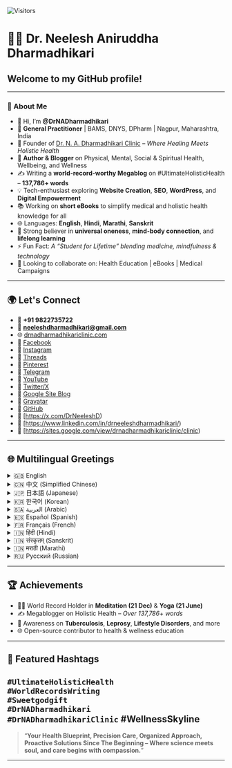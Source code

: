 ![Visitors](https://komarev.com/ghpvc/?username=DrNADharmadhikari)

# 👨‍⚕️ Dr. Neelesh Aniruddha Dharmadhikari

## Welcome to my GitHub profile!

---

### 🌟 About Me

- 👋 Hi, I’m **@DrNADharmadhikari**
- 🌱 **General Practitioner** | BAMS, DNYS, DPharm | Nagpur, Maharashtra, India
- 🏥 Founder of [Dr. N. A. Dharmadhikari Clinic](https://drnadharmadhikariclinic.com) – *Where Healing Meets Holistic Health*
- 📘 **Author & Blogger** on Physical, Mental, Social & Spiritual Health, Wellbeing, and Wellness
- ✍️ Writing a **world-record-worthy Megablog** on #UltimateHolisticHealth – **137,786+ words**
- 💡 Tech-enthusiast exploring **Website Creation**, **SEO**, **WordPress**, and **Digital Empowerment**
- 📚 Working on **short eBooks** to simplify medical and holistic health knowledge for all
- 🌐 Languages: **English**, **Hindi**, **Marathi**, **Sanskrit**
- 🙏 Strong believer in **universal oneness**, **mind-body connection**, and **lifelong learning**
- ⚡ Fun Fact: *A “Student for Lifetime” blending medicine, mindfulness & technology*
- 💞️ Looking to collaborate on: Health Education | eBooks | Medical Campaigns

---

## 🌍 Let's Connect

- 📱 **+91 9822735722**
- 📧 **neeleshdharmadhikari@gmail.com**
- 🌐 [drnadharmadhikariclinic.com](https://drnadharmadhikariclinic.com)
- 🔗 [Facebook](https://www.facebook.com/Dr.Dharmadhikari)
- 🔗 [Instagram](https://www.instagram.com/dr.dharmadhikari/)
- 🔗 [Threads](https://www.threads.net/@dr.dharmadhikari)
- 🔗 [Pinterest](https://www.pinterest.com/drnadharmadhikari/)
- 🔗 [Telegram](https://t.me/DrNADharmadhikari)
- 🔗 [YouTube](https://www.youtube.com/@NeeleshDharmadhikari)
- 🔗 [Twitter/X](https://x.com/DrNeeleshD)
- 🔗 [Google Site Blog](https://sites.google.com/view/drnadharmadhikariclinic/health-fitness-blogs)
- 🔗 [Gravatar](https://en.gravatar.com/neeleshdharmadhikari)
- 🔗 [GitHub](https://github.com/DrNADharmadhikari)
- 🔗 [https://x.com/DrNeeleshD)
- 🔗 [https://www.linkedin.com/in/drneeleshdharmadhikari/)
- 🔗 [https://sites.google.com/view/drnadharmadhikariclinic/clinic)
---

## 🌐 Multilingual Greetings

<details>
<summary>🇬🇧 English</summary>

**Welcome to my GitHub Profile!**  
I'm @DrNADharmadhikari, General Practitioner from Nagpur, India. Let's spread health and healing across the globe!  
</details>

<details>
<summary>🇨🇳 中文 (Simplified Chinese)</summary>

**欢迎来到我的 GitHub 个人主页！**  
我是来自印度马哈拉施特拉邦那格浦尔的全科医生 @DrNADharmadhikari。我们一起传播健康与疗愈！
</details>

<details>
<summary>🇯🇵 日本語 (Japanese)</summary>

**私の GitHub プロフィールへようこそ！**  
インドのナグプール出身の総合診療医 @DrNADharmadhikari です。共に健康と癒しを広めましょう！
</details>

<details>
<summary>🇰🇷 한국어 (Korean)</summary>

**제 GitHub 프로필에 오신 것을 환영합니다!**  
저는 인도 나그푸르의 일반의사 @DrNADharmadhikari 입니다. 건강과 치유를 세계에 전합시다!
</details>

<details>
<summary>🇸🇦 العربية (Arabic)</summary>

**مرحبًا بكم في ملفي الشخصي على GitHub!**  
أنا @DrNADharmadhikari، طبيب عام من ناجبور، الهند. دعونا ننشر الصحة والشفاء للعالم!
</details>

<details>
<summary>🇪🇸 Español (Spanish)</summary>

**¡Bienvenido a mi perfil de GitHub!**  
Soy @DrNADharmadhikari, médico general de Nagpur, India. ¡Compartamos salud y sanación al mundo!
</details>

<details>
<summary>🇫🇷 Français (French)</summary>

**Bienvenue sur mon profil GitHub !**  
Je suis @DrNADharmadhikari, médecin généraliste à Nagpur, Inde. Diffusons ensemble la santé et le bien-être.
</details>

<details>
<summary>🇮🇳 हिंदी (Hindi)</summary>

**मेरे GitHub प्रोफ़ाइल में आपका स्वागत है!**  
मैं @DrNADharmadhikari, नागपुर, भारत का एक सामान्य चिकित्सक हूँ। आइए हम स्वास्थ्य और उपचार को फैलाएं।
</details>

<details>
<summary>🇮🇳 संस्कृतम् (Sanskrit)</summary>

**मम GitHub प्रोफाइल् मध्ये स्वागतम्!**  
अहं @DrNADharmadhikari, नागपुरे स्थितः सामान्यचिकित्सकः अस्मि। आरोग्यं च आरोग्यदायिनीं च वयं प्रचारयाम।
</details>

<details>
<summary>🇮🇳 मराठी (Marathi)</summary>

**माझ्या GitHub प्रोफाइलमध्ये आपले स्वागत आहे!**  
मी @DrNADharmadhikari, नागपूर येथील सामान्य चिकित्सक आहे. चला, आरोग्याचा प्रसार करूया!
</details>

<details>
<summary>🇷🇺 Русский (Russian)</summary>

**Добро пожаловать в мой профиль на GitHub!**  
Я @DrNADharmadhikari, врач общей практики из Нагпура, Индия.  
> **Этот проект создан для здоровья и благополучия людей во всем мире.**
</details>

---

## 🏆 Achievements

- 🧘‍♂️ World Record Holder in **Meditation (21 Dec)** & **Yoga (21 June)**
- ✍️ Megablogger on Holistic Health – *Over 137,786+ words*
- 📣 Awareness on **Tuberculosis**, **Leprosy**, **Lifestyle Disorders**, and more
- 🌐 Open-source contributor to health & wellness education

---

## 🔖 Featured Hashtags

`#UltimateHolisticHealth`  
`#WorldRecordsWriting`  
`#Sweetgodgift`  
`#DrNADharmadhikari`  
`#DrNADharmadhikariClinic`
 #WellnessSkyline
---

> “**Your Health Blueprint, Precision Care, Organized Approach, Proactive Solutions Since The Beginning – Where science meets soul, and care begins with compassion.**”

---
